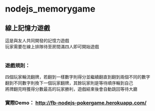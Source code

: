 # nodejs_memorygame

## 線上記憶力遊戲<br>
這是與友人共同開發的記憶力遊戲<br>
玩家需要在線上排隊待至房間滿四人即可開始遊戲<br>
<br>
### 遊戲規則：
四個玩家輪流翻牌，若翻到一樣數字則得分並繼續翻直到翻到兩個不同的數字<br>
翻到不同數字則換下一個玩家翻牌，其餘玩家則是等待順序輪到自己<br>
將牌翻完時獲得分數最高的玩家勝利，遊戲結束後會自動跳回等待大廳<br>

### 實際Demo： http://fb-nodejs-pokergame.herokuapp.com/
